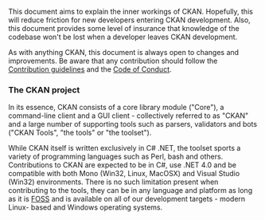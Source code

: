 This document aims to explain the inner workings of CKAN. Hopefully, this will reduce friction for new developers entering CKAN development. Also, this document provides some level of insurance that knowledge of the codebase won't be lost when a developer leaves CKAN development.

As with anything CKAN, this document is always open to changes and improvements. Be aware that any contribution should follow the [Contribution guidelines](https://github.com/KSP-CKAN/CKAN/blob/master/CONTRIBUTING.md) and the [Code of Conduct](https://github.com/KSP-CKAN/CKAN/wiki/Code-of-Conduct).

### The CKAN project

In its essence, CKAN consists of a core library module ("Core"), a command-line client and a GUI client - collectively referred to as "CKAN" and a large number of supporting tools such as parsers, validators and bots ("CKAN Tools", "the tools" or "the toolset").

While CKAN itself is written exclusively in C# .NET, the toolset sports a variety of programming languages such as Perl, bash and others. Contributions to CKAN are expected to be in C#, use .NET 4.0 and be compatible with both Mono (Win32, Linux, MacOSX) and Visual Studio (Win32) environments. There is no such limitation present when contributing to the tools, they can be in any language and platform as long as it is [FOSS](http://en.wikipedia.org/wiki/Free_and_open-source_software) and is available on all of our development targets - modern Linux- based and Windows operating systems.
 
 
